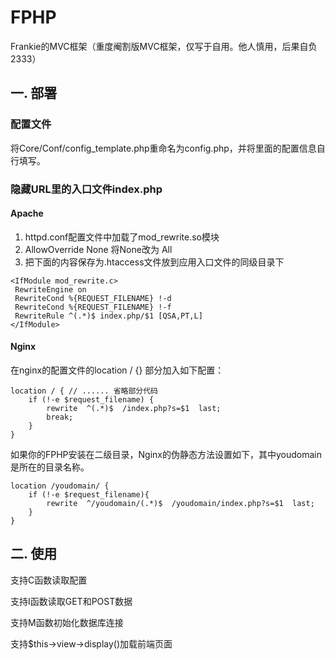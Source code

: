 # FPHP
Frankie的MVC框架（重度阉割版MVC框架，仅写于自用。他人慎用，后果自负2333）



## 一. 部署

### 配置文件

将Core/Conf/config_template.php重命名为config.php，并将里面的配置信息自行填写。

### 隐藏URL里的入口文件index.php

#### Apache

1. httpd.conf配置文件中加载了mod_rewrite.so模块
2. AllowOverride None 将None改为 All
3. 把下面的内容保存为.htaccess文件放到应用入口文件的同级目录下

```
<IfModule mod_rewrite.c>
 RewriteEngine on
 RewriteCond %{REQUEST_FILENAME} !-d
 RewriteCond %{REQUEST_FILENAME} !-f
 RewriteRule ^(.*)$ index.php/$1 [QSA,PT,L]
</IfModule>
```

#### Nginx

在nginx的配置文件的location / {} 部分加入如下配置：

```shell
location / { // ...... 省略部分代码
	if (!-e $request_filename) {
		rewrite  ^(.*)$  /index.php?s=$1  last;
		break;
	}
}
```

如果你的FPHP安装在二级目录，Nginx的伪静态方法设置如下，其中youdomain是所在的目录名称。

```shell
location /youdomain/ {
    if (!-e $request_filename){
        rewrite  ^/youdomain/(.*)$  /youdomain/index.php?s=$1  last;
    }
}
```


## 二. 使用

支持C函数读取配置

支持I函数读取GET和POST数据

支持M函数初始化数据库连接

支持$this->view->display()加载前端页面